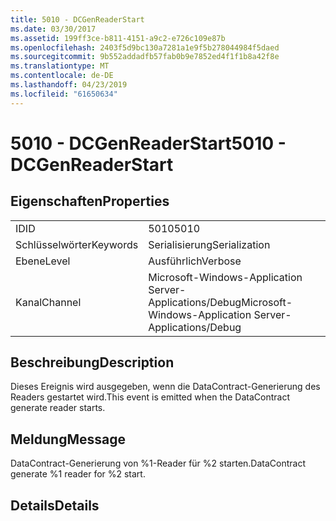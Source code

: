 ```yaml
---
title: 5010 - DCGenReaderStart
ms.date: 03/30/2017
ms.assetid: 199ff3ce-b811-4151-a9c2-e726c109e87b
ms.openlocfilehash: 2403f5d9bc130a7281a1e9f5b278044984f5daed
ms.sourcegitcommit: 9b552addadfb57fab0b9e7852ed4f1f1b8a42f8e
ms.translationtype: MT
ms.contentlocale: de-DE
ms.lasthandoff: 04/23/2019
ms.locfileid: "61650634"
---
```

# <a name="5010---dcgenreaderstart"></a><span data-ttu-id="f4d0a-102">5010 - DCGenReaderStart</span><span class="sxs-lookup"><span data-stu-id="f4d0a-102">5010 - DCGenReaderStart</span></span>
## <a name="properties"></a><span data-ttu-id="f4d0a-103">Eigenschaften</span><span class="sxs-lookup"><span data-stu-id="f4d0a-103">Properties</span></span>  
  
|||  
|-|-|  
|<span data-ttu-id="f4d0a-104">ID</span><span class="sxs-lookup"><span data-stu-id="f4d0a-104">ID</span></span>|<span data-ttu-id="f4d0a-105">5010</span><span class="sxs-lookup"><span data-stu-id="f4d0a-105">5010</span></span>|  
|<span data-ttu-id="f4d0a-106">Schlüsselwörter</span><span class="sxs-lookup"><span data-stu-id="f4d0a-106">Keywords</span></span>|<span data-ttu-id="f4d0a-107">Serialisierung</span><span class="sxs-lookup"><span data-stu-id="f4d0a-107">Serialization</span></span>|  
|<span data-ttu-id="f4d0a-108">Ebene</span><span class="sxs-lookup"><span data-stu-id="f4d0a-108">Level</span></span>|<span data-ttu-id="f4d0a-109">Ausführlich</span><span class="sxs-lookup"><span data-stu-id="f4d0a-109">Verbose</span></span>|  
|<span data-ttu-id="f4d0a-110">Kanal</span><span class="sxs-lookup"><span data-stu-id="f4d0a-110">Channel</span></span>|<span data-ttu-id="f4d0a-111">Microsoft-Windows-Application Server-Applications/Debug</span><span class="sxs-lookup"><span data-stu-id="f4d0a-111">Microsoft-Windows-Application Server-Applications/Debug</span></span>|  
  
## <a name="description"></a><span data-ttu-id="f4d0a-112">Beschreibung</span><span class="sxs-lookup"><span data-stu-id="f4d0a-112">Description</span></span>  
 <span data-ttu-id="f4d0a-113">Dieses Ereignis wird ausgegeben, wenn die DataContract-Generierung des Readers gestartet wird.</span><span class="sxs-lookup"><span data-stu-id="f4d0a-113">This event is emitted when the DataContract generate reader starts.</span></span>  
  
## <a name="message"></a><span data-ttu-id="f4d0a-114">Meldung</span><span class="sxs-lookup"><span data-stu-id="f4d0a-114">Message</span></span>  
 <span data-ttu-id="f4d0a-115">DataContract-Generierung von %1-Reader für %2 starten.</span><span class="sxs-lookup"><span data-stu-id="f4d0a-115">DataContract generate %1 reader for %2 start.</span></span>  
  
## <a name="details"></a><span data-ttu-id="f4d0a-116">Details</span><span class="sxs-lookup"><span data-stu-id="f4d0a-116">Details</span></span>
